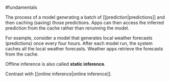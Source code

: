 #fundamentals

The process of a model generating a batch of [[prediction|predictions]]
and then caching (saving) those predictions. Apps can then access the inferred
prediction from the cache rather than rerunning the model.

For example, consider a model that generates local weather forecasts
(predictions) once every four hours. After each model run, the system
caches all the local weather forecasts. Weather apps retrieve the forecasts
from the cache.

Offline inference is also called <strong>static inference</strong>.

Contrast with [[online inference|online inference]].

